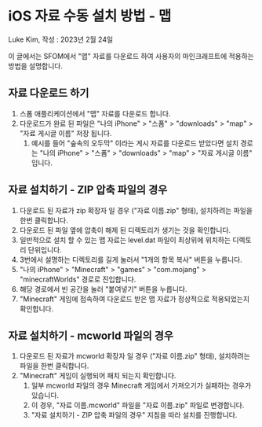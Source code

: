 # iOS 자료 수동 설치 방법 - 맵

Luke Kim, 작성 : 2023년 2월 24일

이 글에서는 SFOM에서 "맵" 자료를 다운로드 하여 사용자의 마인크래프트에 적용하는 방법을 설명합니다.

## 자료 다운로드 하기

1. 스폼 애플리케이션에서 "맵" 자료를 다운로드 합니다.
2. 다운로드가 완료 된 파일은 "나의 iPhone" > "스폼" > "downloads" > "map" > "자료 게시글 이름" 저장 됩니다.
    1. 예시를 들어 "숲속의 오두막" 이라는 게시 자료를 다운로드 받았다면 설치 경로는 "나의 iPhone" > "스폼" > "downloads" > "map" > "자료 게시글 이름" 입니다.

## 자료 설치하기 - ZIP 압축 파일의 경우

1. 다운로드 된 자료가 zip 확장자 일 경우 ("자료 이름.zip" 형태), 설치하려는 파일을 한번 클릭합니다.
2. 다운로드 된 파일 옆에 압축이 해제 된 디렉토리가 생기는 것을 확인합니다.
3. 일반적으로 설치 할 수 있는 맵 자료는 level.dat 파일이 최상위에 위치하는 디렉토리 단위입니다.
4. 3번에서 설명하는 디렉토리를 길게 눌러서 "1개의 항목 복사" 버튼을 누릅니다.
5. "나의 iPhone" > "Minecraft" > "games" > "com.mojang" > "minecraftWorlds" 경로로 진입합니다.
6. 해당 경로에서 빈 공간을 눌러 "붙여넣기" 버튼을 누릅니다.
7. "Minecraft" 게임에 접속하여 다운로드 받은 맵 자료가 정상적으로 적용되었는지 확인합니다.

## 자료 설치하기 - mcworld 파일의 경우

1. 다운로드 된 자료가 mcworld 확장자 일 경우 ("자료 이름.zip" 형태), 설치하려는 파일을 한번 클릭합니다.
2. "Minecraft" 게임이 실행되어 패치 되는지 확인합니다.
    1. 일부 mcworld 파일의 경우 Minecraft 게임에서 가져오기가 실패하는 경우가 있습니다.
    2. 이 경우, "자료 이름.mcworld" 파일을 "자료 이름.zip" 파일로 변경합니다.
    3. "자료 설치하기 - ZIP 압축 파일의 경우" 지침을 따라 설치를 진행합니다.
